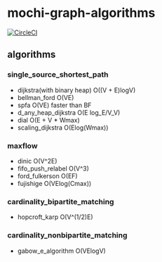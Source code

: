 # mochi-graph-algorithms

[![CircleCI](https://circleci.com/gh/kutimoti/mochi-graph-algorithms.svg?style=svg)](https://circleci.com/gh/kutimoti/mochi-graph-algorithms)

## algorithms

### single_source_shortest_path

- dijkstra(with binary heap) 
  O((V + E)logV)
- bellman_ford 
  O(VE)
- spfa
  O(VE) faster than BF
- d_any_heap_dijkstra
  O(E log_E/V_V)
- dial
  O(E + V * Wmax)
- scaling_dijkstra
  O(Elog(Wmax))

### maxflow

- dinic
  O(V^2E)
- fifo_push_relabel
  O(V^3)
- ford_fulkerson
  O(EF)
- fujishige
  O(VElog(Cmax))

### cardinality_bipartite_matching

- hopcroft_karp
  O(V^(1/2)E)

### cardinality_nonbipartite_matching

- gabow_e_algorithm
  O(VElogV)
